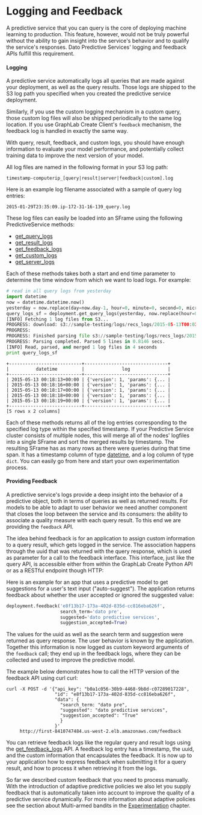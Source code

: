 # Logging and Feedback

A predictive service that you can query is the core of deploying machine learning to production. This feature, however, would not be truly powerful without the ability to gain insight into the service's behavior and to qualify the service's responses. Dato Predictive Services' logging and feedback APIs fulfill this requirement.

#### Logging

A predictive service automatically logs all queries that are made against your deployment, as well as the query results. Those logs are shipped to the S3 log path you specified when you created the predictive service deployment.

Similarly, if you use the custom logging mechanism in a custom query, those custom log files will also be shipped periodically to the same log location. If you use GraphLab Create Client's `feedback` mechanism, the feedback log is handled in exactly the same way.

With query, result, feedback, and custom logs, you should have enough information to evaluate your model performance, and potentially collect training data to improve the next version of your model.

All log files are named in the following format in your S3 log path:

	timestamp-computerip_[query|result|server|feedback|custom].log

Here is an example log filename associated with a sample of query log entries:

	2015-01-29T23:35:09.ip-172-31-16-139_query.log

These log files can easily be loaded into an SFrame using the following PredictiveService methods:

- [get_query_logs](https://dato.com/products/create/docs/generated/graphlab.deploy.PredictiveService.get_query_logs.html)
- [get_result_logs](https://dato.com/products/create/docs/generated/graphlab.deploy.PredictiveService.get_result_logs.html)
- [get_feedback_logs](https://dato.com/products/create/docs/generated/graphlab.deploy.PredictiveService.get_feedback_logs.html)
- [get_custom_logs](https://dato.com/products/create/docs/generated/graphlab.deploy.PredictiveService.get_custom_logs.html)
- [get_server_logs](https://dato.com/products/create/docs/generated/graphlab.deploy.PredictiveService.get_server_logs.html)

Each of these methods takes both a start and end time parameter to determine the time window from which we want to load logs. For example:

```python
# read in all query logs from yesterday
import datetime
now = datetime.datetime.now()
yesterday = now.replace(day=now.day-1, hour=0, minute=0, second=0, microsecond=0)
query_logs_sf = deployment.get_query_logs(yesterday, now.replace(hour=0, minute=0, second=0, microsecond=0))
[INFO] Fetching 1 log files from S3...
PROGRESS: download: s3://sample-testing/logs/recs_logs/2015-05-13T00:03:21.ip-172-31-30-62_query.log to ../../var/tmp/graphlab-username/4741/000009
PROGRESS:
PROGRESS: Finished parsing file s3://sample-testing/logs/recs_logs/2015-05-13T00:03:21.ip-172-31-30-62_query.log
PROGRESS: Parsing completed. Parsed 5 lines in 0.8146 secs.
[INFO] Read, parsed, and merged 1 log files in 4 seconds
print query_logs_sf
```

```
+---------------------------+-------------------------------+
|          datetime         |              log              |
+---------------------------+-------------------------------+
| 2015-05-13 00:18:13+00:00 | {'version': 1, 'params': {... |
| 2015-05-13 00:18:16+00:00 | {'version': 1, 'params': {... |
| 2015-05-13 00:18:17+00:00 | {'version': 1, 'params': {... |
| 2015-05-13 00:18:18+00:00 | {'version': 1, 'params': {... |
| 2015-05-13 00:18:19+00:00 | {'version': 1, 'params': {... |
+---------------------------+-------------------------------+
[5 rows x 2 columns]
```

Each of these methods returns all of the log entries corresponding to the specified log type within the specified timestamp. If your Predictive Service cluster consists of multiple nodes, this will merge all of the nodes' logfiles into a single SFrame and sort the merged results by timestamp. The resulting SFrame has as many rows as there were queries during that time span. It has a
timestamp column of type [datetime](https://docs.python.org/2/library/datetime.html), and a log column of type `dict`. You can easily go from here and start your own experimentation process.

#### Providing Feedback

A predictive service's logs provide a deep insight into the behavior of a predictive object, both in terms of queries as well as returned results. For models to be able to adapt to user behavior we need another component that closes the loop between the service and its consumers: the ability to associate a quality measure with each query result. To this end we are providing the `feedback` API.

The idea behind feedback is for an application to assign custom information to a query result, which gets logged in the service. The association happens through the uuid that was returned with the query response, which is used as parameter for a call to the feedback interface. This interface, just like the query API, is accessible either from within the GraphLab Create Python API or as a RESTful endpoint though HTTP:

Here is an example for an app that uses a predictive model to get suggestions for a user's text input ("auto-suggest"). The application returns feedback about whether the user accepted or ignored the suggested value:

```python
deployment.feedback('e8f13b17-173a-402d-835d-cc816eba626f',
                    search_term='dato pre',
                    suggested='dato predictive services',
                    suggestion_accepted=True)
```

The values for the uuid as well as the search term and suggestion were returned as query response. The user behavior is known by the application. Together this information is now logged as custom keyword arguments of the `feedback` call; they end up in the feedback logs, where they can be collected and used to improve the predictive model.

The example below demonstrates how to call the HTTP version of the feedback API using curl curl:

```no-highlight
curl -X POST -d '{"api_key": "b0a1c056-30b9-4468-9b8d-c07289017228",
                  "id": "e8f13b17-173a-402d-835d-cc816eba626f",
                  "data": {
                    "search_term: "dato pre",
                    "suggested": "dato predictive services",
                    "suggestion_accepted": "True"
                    }
                  }'
     http://first-8410747484.us-west-2.elb.amazonaws.com/feedback
```

You can retrieve feedback logs like the regular query and result logs using the [get_feedback_logs](https://dato.com/products/create/docs/generated/graphlab.deploy.PredictiveService.get_feedback_logs.html) API. A feedback log entry has a timestamp, the uuid, and the custom information that encapsulates the feedback. It is now up to your application how to express feedback when submitting it for a query result, and how to process it when retrieving it from the logs.

So far we described custom feedback that you need to process manually. With the introduction of adaptive predictive policies we also let you supply feedback that is automatically taken into account to improve the quality of a predictive service dynamically. For more information about adaptive policies see the section about Multi-armed bandits in the [Experimentation](pred-experimentation.md) chapter.
